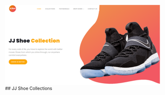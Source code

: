 <img src="https://github.com/herndev/JJ-shoe-collection/blob/master/assets/images/Screenshot.png" />
## JJ Shoe Collections